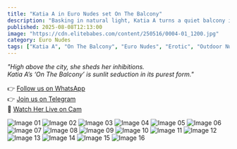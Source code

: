 ```yaml
---
title: "Katia A in Euro Nudes set On The Balcony"
description: "Basking in natural light, Katia A turns a quiet balcony into an intimate stage of sensual elegance and effortless beauty."
published: 2025-08-08T12:13:00
image: "https://cdn.elitebabes.com/content/250516/0004-01_1200.jpg"
category: Euro Nudes
tags: ["Katia A", "On The Balcony", "Euro Nudes", "Erotic", "Outdoor Nude", "Balcony Fantasy"]
---
```


*"High above the city, she sheds her inhibitions.  
Katia A’s ‘On The Balcony’ is sunlit seduction in its purest form."*

👉 [Follow us on WhatsApp](https://whatsapp.com/channel/0029VaMsUAp7tkjI8KcaRn10)  
👉 [Join us on Telegram](https://t.me/Xibabes)  
🔞 [Watch Her Live on Cam](https://redirecting-kappa.vercel.app/)  

![Image 01](https://cdn.elitebabes.com/content/250704/0006-01_1200.jpg)
![Image 02](https://cdn.elitebabes.com/content/250704/0006-02_1200.jpg)
![Image 03](https://cdn.elitebabes.com/content/250704/0006-03_1200.jpg)
![Image 04](https://cdn.elitebabes.com/content/250704/0006-04_1200.jpg)
![Image 05](https://cdn.elitebabes.com/content/250704/0006-05_1200.jpg)
![Image 06](https://cdn.elitebabes.com/content/250704/0006-06_1200.jpg)
![Image 07](https://cdn.elitebabes.com/content/250704/0006-07_1200.jpg)
![Image 08](https://cdn.elitebabes.com/content/250704/0006-08_1200.jpg)
![Image 09](https://cdn.elitebabes.com/content/250704/0006-09_1200.jpg)
![Image 10](https://cdn.elitebabes.com/content/250704/0006-10_1200.jpg)
![Image 11](https://cdn.elitebabes.com/content/250704/0006-11_1200.jpg)
![Image 12](https://cdn.elitebabes.com/content/250704/0006-12_1200.jpg)
![Image 13](https://cdn.elitebabes.com/content/250704/0006-13_1200.jpg)
![Image 14](https://cdn.elitebabes.com/content/250704/0006-14_1200.jpg)
![Image 15](https://cdn.elitebabes.com/content/250704/0006-15_1200.jpg)
![Image 16](https://cdn.elitebabes.com/content/250704/0006-16_1800.jpg)